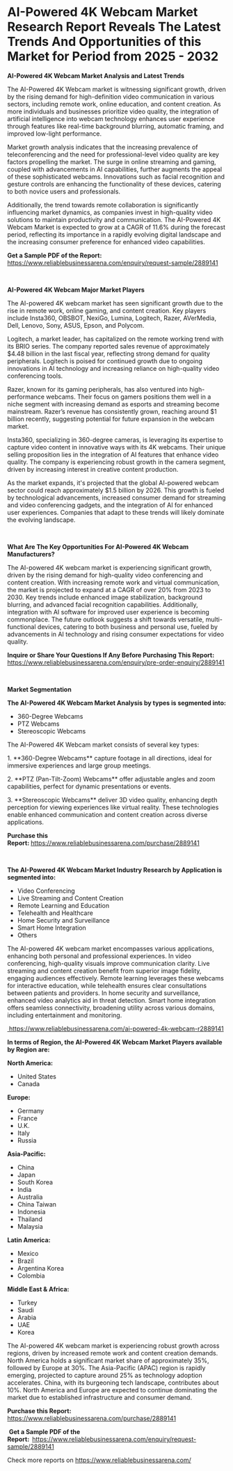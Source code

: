 <p><h1>AI-Powered 4K Webcam Market Research Report Reveals The Latest Trends And Opportunities of this Market for Period from 2025 - 2032</h1></p><p><strong>AI-Powered 4K Webcam Market Analysis and Latest Trends</strong></p>
<p><p>The AI-Powered 4K Webcam market is witnessing significant growth, driven by the rising demand for high-definition video communication in various sectors, including remote work, online education, and content creation. As more individuals and businesses prioritize video quality, the integration of artificial intelligence into webcam technology enhances user experience through features like real-time background blurring, automatic framing, and improved low-light performance.</p><p>Market growth analysis indicates that the increasing prevalence of teleconferencing and the need for professional-level video quality are key factors propelling the market. The surge in online streaming and gaming, coupled with advancements in AI capabilities, further augments the appeal of these sophisticated webcams. Innovations such as facial recognition and gesture controls are enhancing the functionality of these devices, catering to both novice users and professionals.</p><p>Additionally, the trend towards remote collaboration is significantly influencing market dynamics, as companies invest in high-quality video solutions to maintain productivity and communication. The AI-Powered 4K Webcam Market is expected to grow at a CAGR of 11.6% during the forecast period, reflecting its importance in a rapidly evolving digital landscape and the increasing consumer preference for enhanced video capabilities.</p></p>
<p><strong>Get a Sample PDF of the Report:&nbsp;</strong> <a href="https://www.reliablebusinessarena.com/enquiry/request-sample/2889141?utm_campaign=2195&utm_medium=2&utm_source=Github&utm_content=ia&utm_term=14032025&utm_id=ai-powered-4k-webcam">https://www.reliablebusinessarena.com/enquiry/request-sample/2889141</a></p>
<p>&nbsp;</p>
<p><strong>AI-Powered 4K Webcam Major Market Players</strong></p>
<p><p>The AI-powered 4K webcam market has seen significant growth due to the rise in remote work, online gaming, and content creation. Key players include Insta360, OBSBOT, NexiGo, Lumina, Logitech, Razer, AVerMedia, Dell, Lenovo, Sony, ASUS, Epson, and Polycom.</p><p>Logitech, a market leader, has capitalized on the remote working trend with its BRIO series. The company reported sales revenue of approximately $4.48 billion in the last fiscal year, reflecting strong demand for quality peripherals. Logitech is poised for continued growth due to ongoing innovations in AI technology and increasing reliance on high-quality video conferencing tools.</p><p>Razer, known for its gaming peripherals, has also ventured into high-performance webcams. Their focus on gamers positions them well in a niche segment with increasing demand as esports and streaming become mainstream. Razer’s revenue has consistently grown, reaching around $1 billion recently, suggesting potential for future expansion in the webcam market.</p><p>Insta360, specializing in 360-degree cameras, is leveraging its expertise to capture video content in innovative ways with its 4K webcams. Their unique selling proposition lies in the integration of AI features that enhance video quality. The company is experiencing robust growth in the camera segment, driven by increasing interest in creative content production.</p><p>As the market expands, it's projected that the global AI-powered webcam sector could reach approximately $1.5 billion by 2026. This growth is fueled by technological advancements, increased consumer demand for streaming and video conferencing gadgets, and the integration of AI for enhanced user experiences. Companies that adapt to these trends will likely dominate the evolving landscape.</p></p>
<p>&nbsp;</p>
<p><strong>What Are The Key Opportunities For AI-Powered 4K Webcam Manufacturers?</strong></p>
<p><p>The AI-powered 4K webcam market is experiencing significant growth, driven by the rising demand for high-quality video conferencing and content creation. With increasing remote work and virtual communication, the market is projected to expand at a CAGR of over 20% from 2023 to 2030. Key trends include enhanced image stabilization, background blurring, and advanced facial recognition capabilities. Additionally, integration with AI software for improved user experience is becoming commonplace. The future outlook suggests a shift towards versatile, multi-functional devices, catering to both business and personal use, fueled by advancements in AI technology and rising consumer expectations for video quality.</p></p>
<p><strong>Inquire or Share Your Questions If Any Before Purchasing This Report:</strong> <a href="https://www.reliablebusinessarena.com/enquiry/pre-order-enquiry/2889141?utm_campaign=2195&utm_medium=2&utm_source=Github&utm_content=ia&utm_term=14032025&utm_id=ai-powered-4k-webcam">https://www.reliablebusinessarena.com/enquiry/pre-order-enquiry/2889141</a></p>
<p>&nbsp;</p>
<p><strong>Market Segmentation</strong></p>
<p><strong>The AI-Powered 4K Webcam Market Analysis by types is segmented into:</strong></p>
<p><ul><li>360-Degree Webcams</li><li>PTZ Webcams</li><li>Stereoscopic Webcams</li></ul></p>
<p><p>The AI-Powered 4K Webcam market consists of several key types: </p><p>1. **360-Degree Webcams** capture footage in all directions, ideal for immersive experiences and large group meetings.</p><p>2. **PTZ (Pan-Tilt-Zoom) Webcams** offer adjustable angles and zoom capabilities, perfect for dynamic presentations or events.</p><p>3. **Stereoscopic Webcams** deliver 3D video quality, enhancing depth perception for viewing experiences like virtual reality. These technologies enable enhanced communication and content creation across diverse applications.</p></p>
<p><strong>Purchase this Report:&nbsp;</strong><a href="https://www.reliablebusinessarena.com/purchase/2889141?utm_campaign=2195&utm_medium=2&utm_source=Github&utm_content=ia&utm_term=14032025&utm_id=ai-powered-4k-webcam">https://www.reliablebusinessarena.com/purchase/2889141</a></p>
<p>&nbsp;</p>
<p><strong>The AI-Powered 4K Webcam Market Industry Research by Application is segmented into:</strong></p>
<p><ul><li>Video Conferencing</li><li>Live Streaming and Content Creation</li><li>Remote Learning and Education</li><li>Telehealth and Healthcare</li><li>Home Security and Surveillance</li><li>Smart Home Integration</li><li>Others</li></ul></p>
<p><p>The AI-powered 4K webcam market encompasses various applications, enhancing both personal and professional experiences. In video conferencing, high-quality visuals improve communication clarity. Live streaming and content creation benefit from superior image fidelity, engaging audiences effectively. Remote learning leverages these webcams for interactive education, while telehealth ensures clear consultations between patients and providers. In home security and surveillance, enhanced video analytics aid in threat detection. Smart home integration offers seamless connectivity, broadening utility across various domains, including entertainment and monitoring.</p></p>
<p><a href="https://www.reliablebusinessarena.com/ai-powered-4k-webcam-r2889141?utm_campaign=2195&utm_medium=2&utm_source=Github&utm_content=ia&utm_term=14032025&utm_id=ai-powered-4k-webcam">&nbsp;https://www.reliablebusinessarena.com/ai-powered-4k-webcam-r2889141</a></p>
<p><strong>In terms of Region, the AI-Powered 4K Webcam Market Players available by Region are:</strong></p>
<p>
    <p> <strong> North America: </strong>
        <ul>
            <li>United States</li>
            <li>Canada</li>
        </ul>
        </p> 
    <p> <strong> Europe: </strong>
        <ul>
            <li>Germany</li>
            <li>France</li>
            <li>U.K.</li>
            <li>Italy</li>
            <li>Russia</li>
        </ul>
        </p> 
    <p> <strong> Asia-Pacific: </strong>
        <ul>
            <li>China</li>
            <li>Japan</li>
            <li>South Korea</li>
            <li>India</li>
            <li>Australia</li>
            <li>China Taiwan</li>
            <li>Indonesia</li>
            <li>Thailand</li>
            <li>Malaysia</li>
        </ul>
        </p> 
    <p> <strong> Latin America: </strong>
        <ul>
            <li>Mexico</li>
            <li>Brazil</li>
            <li>Argentina Korea</li>
            <li>Colombia</li>
        </ul>
        </p> 
    <p> <strong> Middle East & Africa: </strong>
        <ul>
            <li>Turkey</li>
            <li>Saudi</li>
            <li>Arabia</li>
            <li>UAE</li>
            <li>Korea</li>
        </ul>
    </p>
    </p>
<p><p>The AI-powered 4K webcam market is experiencing robust growth across regions, driven by increased remote work and content creation demands. North America holds a significant market share of approximately 35%, followed by Europe at 30%. The Asia-Pacific (APAC) region is rapidly emerging, projected to capture around 25% as technology adoption accelerates. China, with its burgeoning tech landscape, contributes about 10%. North America and Europe are expected to continue dominating the market due to established infrastructure and consumer demand.</p></p>
<p><strong>Purchase this Report: </strong><a href="https://www.reliablebusinessarena.com/purchase/2889141?utm_campaign=2195&utm_medium=2&utm_source=Github&utm_content=ia&utm_term=14032025&utm_id=ai-powered-4k-webcam">https://www.reliablebusinessarena.com/purchase/2889141</a></p>
<p>&nbsp;<strong>Get a Sample PDF of the Report:&nbsp;&nbsp;</strong><a href="https://www.reliablebusinessarena.com/enquiry/request-sample/2889141?utm_campaign=2195&utm_medium=2&utm_source=Github&utm_content=ia&utm_term=14032025&utm_id=ai-powered-4k-webcam">https://www.reliablebusinessarena.com/enquiry/request-sample/2889141</a></p>
<p><strong></strong></p>
<p>Check more reports on <a href="https://www.reliablebusinessarena.com/?utm_campaign=2195&utm_medium=2&utm_source=Github&utm_content=ia&utm_term=14032025&utm_id=ai-powered-4k-webcam">https://www.reliablebusinessarena.com/</a></p>